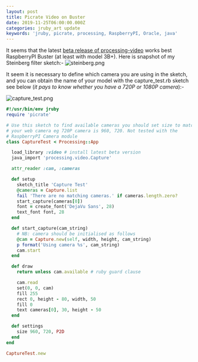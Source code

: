```yaml
---
layout: post
title: Picrate Video on Buster
date: 2019-11-25T06:00:00.000Z
categories: jruby_art update
keywords: 'jruby, picrate, processing, RaspberryPI, Oracle, java'
---
```

It seems that the latest [beta release of processing-video][latest] works best RaspberryPI Buster (at least with model 3B+). Here is snapshot of my Steinberg filter sketch:-
![steinberg.png]({{site.github.url}}/assets/steinberg.png)

It seem it is necessary to define which camera you are using in the sketch, and you can obtain the name of your model with the capture_test.rb sketch see below (_it pays to know whether you have a 720P or 1080P camera_):-

![capture_test.png]({{site.github.url}}/assets/capture_test.png)

```ruby
#!/usr/bin/env jruby
require 'picrate'

# Use this sketch to find available cameras you should set size to match
# your web camera eg 720P camera is 960, 720. Not tested with the
# RaspberryPI Camera module
class CaptureTest < Processing::App

  load_library :video # install latest beta version
  java_import 'processing.video.Capture'

  attr_reader :cam, :cameras

  def setup
    sketch_title 'Capture Test'
    @cameras = Capture.list
    fail 'There are no matching cameras.' if cameras.length.zero?
    start_capture(cameras[0])
    font = create_font('DejaVu Sans', 28)
    text_font font, 28
  end

  def start_capture(cam_string)
    # NB: camera should be initialised as follows
    @cam = Capture.new(self, width, height, cam_string)
    p format('Using camera %s', cam_string)
    cam.start
  end

  def draw
    return unless cam.available # ruby guard clause

    cam.read
    set(0, 0, cam)
    fill 255
    rect 0, height - 80, width, 50
    fill 0
    text cameras[0], 30, height - 50
  end

  def settings
    size 960, 720, P2D
  end
end

CaptureTest.new

```

[latest]:https://github.com/processing/processing-video/releases/tag/r6-v2.0-beta4
